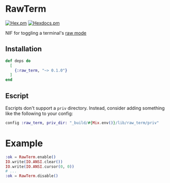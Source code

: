 # RawTerm

[![Hex.pm](https://img.shields.io/hexpm/v/raw_term.svg)](https://hex.pm/packages/raw_term)
[![Hexdocs.pm](https://img.shields.io/badge/api-hexdocs-brightgreen.svg)](https://hexdocs.pm/raw_term)

NIF for toggling a terminal's [raw mode](https://en.wikipedia.org/wiki/Terminal_mode)

## Installation

```elixir
def deps do
  [
    {:raw_term, "~> 0.1.0"}
  ]
end
```

## Escript

Escripts don't support a `priv` directory. Instead, consider adding something like the following to your config:

```elixir
config :raw_term, priv_dir: "_build/#{Mix.env()}/lib/raw_term/priv"
```

# Example

```elixir
:ok = RawTerm.enable()
IO.write(IO.ANSI.clear())
IO.write(IO.ANSI.cursor(0, 0))
# ...
:ok = RawTerm.disable()
```